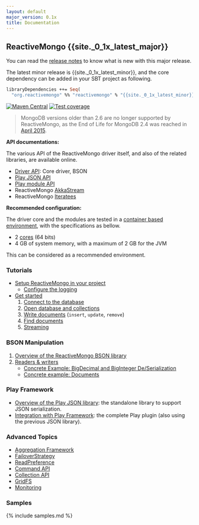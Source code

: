```yaml
---
layout: default
major_version: 0.1x
title: Documentation
---
```


## ReactiveMongo {{site._0_1x_latest_major}}

You can read the [release notes](release-details.html) to know what is new with this major release.

The latest minor release is {{site._0_1x_latest_minor}}, and the core dependency can be added in your SBT project as following.

```ocaml
libraryDependencies ++= Seq(
  "org.reactivemongo" %% "reactivemongo" % "{{site._0_1x_latest_minor}}")
```

[![Maven Central](https://maven-badges.herokuapp.com/maven-central/org.reactivemongo/reactivemongo_{{site._0_1x_scala_major}}/badge.svg)](https://maven-badges.herokuapp.com/maven-central/org.reactivemongo/reactivemongo_{{site._0_1x_scala_major}}/)
[![Test coverage](https://img.shields.io/badge/coverage-60%25-yellowgreen.svg)](http://reactivemongo.github.io/ReactiveMongo/coverage/{{site._0_1x_latest_minor}}/)

> MongoDB versions older than 2.6 are no longer supported by ReactiveMongo, as the End of Life for MongoDB 2.4 was reached in [April 2015](https://www.mongodb.com/support-policy).

**API documentations:**

The various API of the ReactiveMongo driver itself, and also of the related libraries, are available online.

- [Driver API](../api/index.html): Core driver, BSON
- [Play JSON API](https://oss.sonatype.org/service/local/repositories/releases/archive/org/reactivemongo/reactivemongo-play-json_{{site._0_1x_scala_major}}/{{site._0_1x_latest_minor}}/reactivemongo-play-json_{{site._0_1x_scala_major}}-{{site._0_1x_latest_minor}}-javadoc.jar/!/index.html)
- [Play module API](https://oss.sonatype.org/service/local/repositories/releases/archive/org/reactivemongo/play2-reactivemongo_{{site._0_1x_scala_major}}/{{site._0_1x_latest_minor}}/play2-reactivemongo_{{site._0_1x_scala_major}}-{{site._0_1x_latest_minor}}-javadoc.jar/!/index.html)
- ReactiveMongo [AkkaStream](https://oss.sonatype.org/service/local/repositories/releases/archive/org/reactivemongo/reactivemongo-akkastream_{{site._0_1x_scala_major}}/{{site._0_1x_latest_minor}}/reactivemongo-akkastream_{{site._0_1x_scala_major}}-{{site._0_1x_latest_minor}}-javadoc.jar/!/index.html)
- ReactiveMongo [Iteratees](https://oss.sonatype.org/service/local/repositories/releases/archive/org/reactivemongo/reactivemongo-iteratees_{{site._0_1x_scala_major}}/{{site._0_1x_latest_minor}}/reactivemongo-iteratees_{{site._0_1x_scala_major}}-{{site._0_1x_latest_minor}}-javadoc.jar/!/index.html)

**Recommended configuration:**

The driver core and the modules are tested in a [container based environment](https://docs.travis-ci.com/user/ci-environment/#Virtualization-environments), with the specifications as bellow.

- 2 [cores](https://cloud.google.com/compute/) (64 bits)
- 4 GB of system memory, with a maximum of 2 GB for the JVM

This can be considered as a recommended environment.

### Tutorials

- [Setup ReactiveMongo in your project](tutorial/setup.html)
    - [Configure the logging](tutorial/setup.html#logging)
- [Get started](tutorial/getstarted.html)
   1. [Connect to the database](tutorial/connect-database.html)
   2. [Open database and collections](tutorial/database-and-collection.html)
   3. [Write documents](tutorial/write-documents.html) (`insert`, `update`, `remove`)
   4. [Find documents](tutorial/find-documents.html)
   5. [Streaming](tutorial/streaming.html)

### BSON Manipulation

1. [Overview of the ReactiveMongo BSON library](bson/overview.html)
2. [Readers & writers](bson/typeclasses.html)
    - [Concrete Example: BigDecimal and BigInteger De/Serialization](bson/example-bigdecimal.html)
    - [Concrete example: Documents](bson/example-document.html)

### Play Framework

- [Overview of the Play JSON library](json/overview.html): the standalone library to support JSON serialization.
- [Integration with Play Framework](tutorial/play.html): the complete Play plugin (also using the previous JSON library).

### Advanced Topics

- [Aggregation Framework](advanced-topics/aggregation.html)
- [FailoverStrategy](advanced-topics/failoverstrategy.html)
- [ReadPreference](advanced-topics/read-preferences.html)
- [Command API](advanced-topics/commands.html)
- [Collection API](advanced-topics/collection-api.html)
- [GridFS](advanced-topics/gridfs.html)
- [Monitoring](advanced-topics/monitoring.html)

### Samples

{% include samples.md %}
